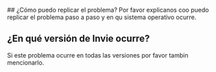 
## ¿Cómo puedo replicar el problema?
Por favor explicanos coo puedo replicar el problema paso a paso y en qu sistema operativo ocurre.
## ¿En qué versión de Invie ocurre?
Si este problema ocurre en todas las versiones por favor tambin mencionarlo.

